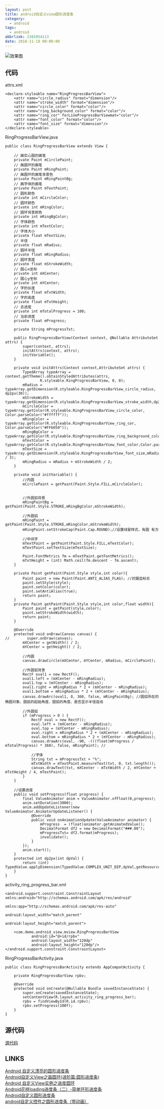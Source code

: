 ```yaml
---
layout: post
title: android自定义view圆形进度条
category: 
  - android
tags: 
  - android
abbrlink: 2381054113
date: 2018-11-18 00:00:00
---
```


![效果图](https://coding.net/u/tea9/p/image/git/raw/master/blog_img/24/03.jpg)

## 代码

attrs.xml  

    <declare-styleable name="RingProgressBarView">
        <attr name="circle_radius" format="dimension"/>
        <attr name="stroke_width" format="dimension"/>
        <attr name="circle_color" format="color"/>
        <attr name="ring_background_color" format="color"/>
        <attr name="ring_cor" forLineProgressBarViewmat="color"/>
        <attr name="font_color" format="color"/>
        <attr name="font_size" format="dimension"/>
    </declare-styleable>


RingProgressBarView.java  

    public class RingProgressBarView extends View {

        // 画实心圆的画笔
        private Paint mCirclePaint;
        // 画圆环的画笔
        private Paint mRingPaint;
        // 画圆环的画笔背景色
        private Paint mRingPaintBg;
        // 画字体的画笔
        private Paint mTextPaint;
        // 圆形颜色
        private int mCircleColor;
        // 圆环颜色
        private int mRingColor;
        // 圆环背景颜色
        private int mRingBgColor;
        // 字体颜色
        private int mTextColor;
        // 字体大小
        private float mTextSize;
        // 半径
        private float mRadius;
        // 圆环半径
        private float mRingRadius;
        // 圆环宽度
        private float mStrokeWidth;
        // 圆心x坐标
        private int mXCenter;
        // 圆心y坐标
        private int mYCenter;
        // 字的长度
        private float mTxtWidth;
        // 字的高度
        private float mTxtHeight;
        // 总进度
        private int mTotalProgress = 100;
        // 当前进度
        private float mProgress;

        private String mProgressTxt;

        public RingProgressBarView(Context context, @Nullable AttributeSet attrs) {
            super(context, attrs);
            initAttrs(context, attrs);
            initVariable();
        }

        private void initAttrs(Context context,AttributeSet attrs) {
            TypedArray typeArray = context.getTheme().obtainStyledAttributes(attrs,
                    R.styleable.RingProgressBarView, 0, 0);
            mRadius = typeArray.getDimension(R.styleable.RingProgressBarView_circle_radius, dp2px(30));
            mStrokeWidth = typeArray.getDimension(R.styleable.RingProgressBarView_stroke_width,dp2px(6));
            mCircleColor = typeArray.getColor(R.styleable.RingProgressBarView_circle_color, Color.parseColor("#ffffff"));
            mRingColor = typeArray.getColor(R.styleable.RingProgressBarView_ring_cor, Color.parseColor("#FF6059"));
            mRingBgColor = typeArray.getColor(R.styleable.RingProgressBarView_ring_background_color,Color.parseColor("#E3E2E2"));
            mTextColor = typeArray.getColor(R.styleable.RingProgressBarView_font_color,Color.parseColor("#2E3D45"));
            mTextSize = typeArray.getDimension(R.styleable.RingProgressBarView_font_size,mRadius / 3);
            mRingRadius = mRadius + mStrokeWidth / 2;
        }

        private void initVariable() {
            //内圆
            mCirclePaint = getPaint(Paint.Style.FILL,mCircleColor);


            //外圆弧背景
            mRingPaintBg = getPaint(Paint.Style.STROKE,mRingBgColor,mStrokeWidth);

            //外圆弧
            mRingPaint = getPaint(Paint.Style.STROKE,mRingColor,mStrokeWidth);
            mRingPaint.setStrokeCap(Paint.Cap.ROUND);//设置线冒样式，有圆 有方

            //中间字
            mTextPaint = getPaint(Paint.Style.FILL,mTextColor);
            mTextPaint.setTextSize(mTextSize);

            Paint.FontMetrics fm = mTextPaint.getFontMetrics();
            mTxtHeight = (int) Math.ceil(fm.descent - fm.ascent);
        }

        private Paint getPaint(Paint.Style style,int color){
            Paint paint = new Paint(Paint.ANTI_ALIAS_FLAG); //抗锯齿标志
            paint.setStyle(style);
            paint.setColor(color);
            paint.setAntiAlias(true);
            return paint;
        }
        private Paint getPaint(Paint.Style style,int color,float width){
            Paint paint = getPaint(style,color);
            paint.setStrokeWidth(width);
            return paint;
        }

        @Override
        protected void onDraw(Canvas canvas) {
    //        super.onDraw(canvas);
            mXCenter = getWidth() / 2;
            mYCenter = getHeight() / 2;

            //内圆
            canvas.drawCircle(mXCenter, mYCenter, mRadius, mCirclePaint);

            //外圆弧背景
            RectF oval1 = new RectF();
            oval1.left = (mXCenter - mRingRadius);
            oval1.top = (mYCenter - mRingRadius);
            oval1.right = mRingRadius * 2 + (mXCenter - mRingRadius);
            oval1.bottom = mRingRadius * 2 + (mYCenter - mRingRadius);
            canvas.drawArc(oval1, 0, 360, false, mRingPaintBg); //圆弧所在的椭圆对象、圆弧的起始角度、圆弧的角度、是否显示半径连线

            //外圆弧
            if (mProgress > 0 ) {
                RectF oval = new RectF();
                oval.left = (mXCenter - mRingRadius);
                oval.top = (mYCenter - mRingRadius);
                oval.right = mRingRadius * 2 + (mXCenter - mRingRadius);
                oval.bottom = mRingRadius * 2 + (mYCenter - mRingRadius);
                canvas.drawArc(oval, -90, -(((float)mProgress / mTotalProgress) * 360), false, mRingPaint); //

                //字体
                String txt = mProgressTxt + "%";
                mTxtWidth = mTextPaint.measureText(txt, 0, txt.length());
                canvas.drawText(txt, mXCenter - mTxtWidth / 2, mYCenter + mTxtHeight / 4, mTextPaint);
            }
        }

        //设置进度
        public void setProgress(float progress) {
            final ValueAnimator anim = ValueAnimator.ofFloat(0,progress);
            anim.setDuration(3000);
            anim.addUpdateListener(new ValueAnimator.AnimatorUpdateListener() {
                @Override
                public void onAnimationUpdate(ValueAnimator animator) {
                    mProgress  = (float)animator.getAnimatedValue();
                    DecimalFormat df2 = new DecimalFormat("###.00");
                    mProgressTxt= df2.format(mProgress);
                    invalidate();
                }
            });
            anim.start();
        }
        protected int dp2px(int dpVal) {
            return (int) TypedValue.applyDimension(TypedValue.COMPLEX_UNIT_DIP,dpVal,getResources().getDisplayMetrics());
        }
    }


activity_ring_progress_bar.xml  

    <android.support.constraint.ConstraintLayout xmlns:android="http://schemas.android.com/apk/res/android"
                                                 xmlns:app="http://schemas.android.com/apk/res-auto"
                                                 android:layout_width="match_parent"
                                                 android:layout_height="match_parent">

        <com.demo.android_view.mview.RingProgressBarView
                android:id="@+id/rpbv"
                android:layout_width="120dp"
                android:layout_height="120dp"/>
    </android.support.constraint.ConstraintLayout>

RingProgressBarActivity.java  

    public class RingProgressBarActivity extends AppCompatActivity {

        private RingProgressBarView rpbv;

        @Override
        protected void onCreate(@Nullable Bundle savedInstanceState) {
            super.onCreate(savedInstanceState);
            setContentView(R.layout.activity_ring_progress_bar);
            rpbv = findViewById(R.id.rpbv);
            rpbv.setProgress(100f);
        }
    }


## 源代码
[源代码](https://github.com/tea9/android_view)  

## LINKS
[Android 自定义漂亮的圆形进度条](https://blog.csdn.net/qq_32519693/article/details/76726525)  
[Android自定义View之画圆环(进阶篇:圆形进度条)](https://blog.csdn.net/zhangqunshuai/article/details/80760277)  
[Android 自定义View实例之进度圆环](https://blog.csdn.net/mengks1987/article/details/77771465)  
[Android花样loading进度条（二）-简单环形进度条](https://blog.csdn.net/ahuyangdong/article/details/79942824)  
[Android自定义圆形进度条](https://www.jianshu.com/p/fd5616685d3d)  
[android自定义控件之圆形进度条（带动画）](https://blog.csdn.net/anonymousprogrammer/article/details/65634886)  

